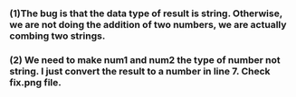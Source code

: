 ### (1)The bug is that the data type of result is string. Otherwise, we are not doing the addition of two numbers, we are actually combing two strings.

### (2) We need to make num1 and num2 the type of number not string. I just convert the result to a number in line 7. Check fix.png file.